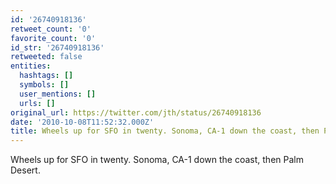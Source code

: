 ```yaml
---
id: '26740918136'
retweet_count: '0'
favorite_count: '0'
id_str: '26740918136'
retweeted: false
entities:
  hashtags: []
  symbols: []
  user_mentions: []
  urls: []
original_url: https://twitter.com/jth/status/26740918136
date: '2010-10-08T11:52:32.000Z'
title: Wheels up for SFO in twenty. Sonoma, CA-1 down the coast, then Palm Desert.
---
```


Wheels up for SFO in twenty. Sonoma, CA-1 down the coast, then Palm Desert.